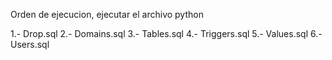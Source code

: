 Orden de ejecucion, ejecutar el archivo python

1.-	Drop.sql
2.-	Domains.sql
3.-	Tables.sql
4.-	Triggers.sql
5.-	Values.sql
6.-	Users.sql
